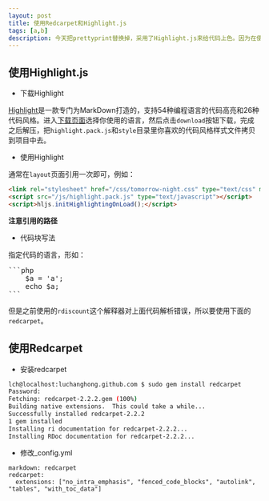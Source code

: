 ```yaml
---
layout: post
title: 使用Redcarpet和Highlight.js
tags: [a,b]
description: 今天把prettyprint替换掉，采用了Highlight.js来给代码上色。因为在使用prettyprint的时候比较麻烦，体现不出MarkDown的优势，为了迎合Hightlight.js使用更加简介的代码块编辑风格，但是原有的MarkDown解释器能力有限，于是采用Redcarpet作为新的解释器。
---
```


## 使用Highlight.js

- 下载Highlight

[Highlight][1]是一款专门为MarkDown打造的，支持54种编程语言的代码高亮和26种代码风格。进入[下载页面][2]选择你使用的语言，然后点击`download`按钮下载，完成之后解压，把`highlight.pack.js`和`style`目录里你喜欢的代码风格样式文件拷贝到项目中去。

[1]: http://softwaremaniacs.org/soft/highlight/en/ "Highlight"
[2]: http://softwaremaniacs.org/soft/highlight/en/download/ "Highlight download"

- 使用Highlight

通常在`layout`页面引用一次即可，例如：

```html
<link rel="stylesheet" href="/css/tomorrow-night.css" type="text/css" media="screen, projection" />
<script src="/js/highlight.pack.js" type="text/javascript"></script>
<script>hljs.initHighlightingOnLoad();</script>
```

**注意引用的路径**

- 代码块写法

指定代码的语言，形如：

<pre class="no-highlight">
```php
    $a = 'a';
    echo $a;
```
</pre>

但是之前使用的`rdiscount`这个解释器对上面代码解析错误，所以要使用下面的`redcarpet`。

## 使用Redcarpet

- 安装redcarpet

```bash
lch@localhost:luchanghong.github.com $ sudo gem install redcarpet
Password:
Fetching: redcarpet-2.2.2.gem (100%)
Building native extensions.  This could take a while...
Successfully installed redcarpet-2.2.2
1 gem installed
Installing ri documentation for redcarpet-2.2.2...
Installing RDoc documentation for redcarpet-2.2.2...
```

- 修改_config.yml

```
markdown: redcarpet
redcarpet:
  extensions: ["no_intra_emphasis", "fenced_code_blocks", "autolink", "tables", "with_toc_data"]
```
